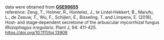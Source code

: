 data were obtained from [**GSE99655**](https://www.ncbi.nlm.nih.gov/geo/query/acc.cgi?acc=GSE99655)\
reference:
Zeng, T., Holmer, R., Hontelez, J., te Lintel‐Hekkert, B., Marufu, L., de Zeeuw, T., Wu, F., Schijlen, E.,
Bisseling, T. and Limpens, E. (2018), Host‐ and stage‐dependent secretome of the arbuscular mycorrhizal
fungus *Rhizophagus irregularis*. Plant J, 94: 411-425. https://doi.org/10.1111/tpj.13908